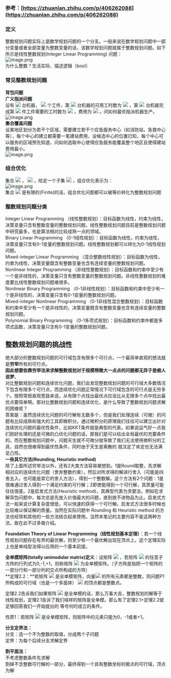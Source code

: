 <a name="EAimI"></a>
### 参考：[https://zhuanlan.zhihu.com/p/406262088](https://zhuanlan.zhihu.com/p/406262088)
<a name="hc1gy"></a>
### 定义
整数规划问题实际上是数学规划问题的一个分支。一般来说在数学规划问题中一部分变量或者全部变量为整数变量的话，该数学规划问题就属于整数规划问题。如下所示是线性整数规划(Integer Linear Programming) 问题：<br />![image.png](https://cdn.nlark.com/yuque/0/2022/png/25902650/1650676693109-6ad939d5-decb-4296-a532-0bcd666c5132.png#clientId=u3113b6ce-6315-4&crop=0&crop=0&crop=1&crop=1&from=paste&height=173&id=u559fb9ee&margin=%5Bobject%20Object%5D&name=image.png&originHeight=260&originWidth=309&originalType=binary&ratio=1&rotation=0&showTitle=false&size=10386&status=done&style=none&taskId=u18c4bb36-bf85-411b-a95f-3e5f82695ce&title=&width=206)<br />为什么整数？生活实际、描述逻辑（bool）
<a name="HX5gH"></a>
### 常见整数规划问题
**背包问题**<br />**广义指派问题**<br />设有 ![](https://cdn.nlark.com/yuque/0/2022/svg/25902650/1650676933630-0c30ddda-8f17-4908-a563-086ab160ef83.svg#clientId=u3113b6ce-6315-4&crop=0&crop=0&crop=1&crop=1&from=paste&id=u3b283860&margin=%5Bobject%20Object%5D&originHeight=15&originWidth=18&originalType=url&ratio=1&rotation=0&showTitle=false&status=done&style=none&taskId=ud5cd23d8-8833-4b85-807a-06e6b2d7f5e&title=) 台机器， ![](https://cdn.nlark.com/yuque/0/2022/svg/25902650/1650676933683-b6550930-5a86-4ff6-ba11-ee32c6de7b33.svg#clientId=u3113b6ce-6315-4&crop=0&crop=0&crop=1&crop=1&from=paste&id=u8655b97d&margin=%5Bobject%20Object%5D&originHeight=15&originWidth=13&originalType=url&ratio=1&rotation=0&showTitle=false&status=done&style=none&taskId=u1967ca11-0b74-477d-bdcf-1006d5a5f8d&title=) 个工件，第 ![](https://cdn.nlark.com/yuque/0/2022/svg/25902650/1650676933640-7d379f0c-7e15-4fce-8364-28f63b9b5b71.svg#clientId=u3113b6ce-6315-4&crop=0&crop=0&crop=1&crop=1&from=paste&id=ufede5763&margin=%5Bobject%20Object%5D&originHeight=20&originWidth=7&originalType=url&ratio=1&rotation=0&showTitle=false&status=done&style=none&taskId=ua7f9de0b-48ca-4c8a-a43f-4f54c93fcf6&title=) 台机器的可用工时数为 ![](https://cdn.nlark.com/yuque/0/2022/svg/25902650/1650676933686-fff2a5d0-46f0-4200-a272-90a38571a851.svg#clientId=u3113b6ce-6315-4&crop=0&crop=0&crop=1&crop=1&from=paste&id=u41f19aba&margin=%5Bobject%20Object%5D&originHeight=23&originWidth=16&originalType=url&ratio=1&rotation=0&showTitle=false&status=done&style=none&taskId=u892eb6dd-288b-445a-b29e-e939942a340&title=) ，第 ![](https://cdn.nlark.com/yuque/0/2022/svg/25902650/1650676933644-bf429ec6-b4b8-4650-af77-dce4f610f2b1.svg#clientId=u3113b6ce-6315-4&crop=0&crop=0&crop=1&crop=1&from=paste&id=u49cdd6f9&margin=%5Bobject%20Object%5D&originHeight=20&originWidth=7&originalType=url&ratio=1&rotation=0&showTitle=false&status=done&style=none&taskId=u7e394482-b2e0-42f7-a3cc-ff63cd46542&title=) 台机器完成第 ![](https://cdn.nlark.com/yuque/0/2022/svg/25902650/1650676934002-039403b0-22fd-471d-ab94-394e07e7ede0.svg#clientId=u3113b6ce-6315-4&crop=0&crop=0&crop=1&crop=1&from=paste&id=u3e83ea52&margin=%5Bobject%20Object%5D&originHeight=23&originWidth=9&originalType=url&ratio=1&rotation=0&showTitle=false&status=done&style=none&taskId=u4d8b6878-af87-4964-a362-970ce79fcc0&title=) 件工件需要的工时数为 ![](https://cdn.nlark.com/yuque/0/2022/svg/25902650/1650676934036-c995e618-f6ec-4dee-b6ec-650f9904b1c7.svg#clientId=u3113b6ce-6315-4&crop=0&crop=0&crop=1&crop=1&from=paste&id=u25537c41&margin=%5Bobject%20Object%5D&originHeight=21&originWidth=24&originalType=url&ratio=1&rotation=0&showTitle=false&status=done&style=none&taskId=u9fa8a32d-0883-4507-8ccd-1b1fe27eeb9&title=) ，费用为 ![](https://cdn.nlark.com/yuque/0/2022/svg/25902650/1650676934051-27826ed0-14f5-456e-95b7-b8355eaa70ab.svg#clientId=u3113b6ce-6315-4&crop=0&crop=0&crop=1&crop=1&from=paste&id=u7cf5db6c&margin=%5Bobject%20Object%5D&originHeight=21&originWidth=22&originalType=url&ratio=1&rotation=0&showTitle=false&status=done&style=none&taskId=ud9de9372-a0de-47e4-828e-a6a06a9038f&title=) 。问如何最优指派机器生产。<br />![image.png](https://cdn.nlark.com/yuque/0/2022/png/25902650/1650676971880-f4b07fb1-238a-4678-b97b-b9e541e24a71.png#clientId=u3113b6ce-6315-4&crop=0&crop=0&crop=1&crop=1&from=paste&height=311&id=ua4729ed6&margin=%5Bobject%20Object%5D&name=image.png&originHeight=467&originWidth=765&originalType=binary&ratio=1&rotation=0&showTitle=false&size=31704&status=done&style=none&taskId=uf288c216-4831-4edf-af60-9693dc9f808&title=&width=510)<br />**集合覆盖问题**<br />设某地区划分为若干个区域，需要建立若干个应急服务中心（如消防站，急救中心等），每个中心的建立都需要一笔建站费用，设候选中心的位置已知，每个中心可以服务的区域预先知道，问如何选取中心使得应急服务能覆盖整个地区且使得建站费用最小。<br />![image.png](https://cdn.nlark.com/yuque/0/2022/png/25902650/1650677036050-235f721b-d7e6-4414-a5be-517bde3ba7e6.png#clientId=u3113b6ce-6315-4&crop=0&crop=0&crop=1&crop=1&from=paste&height=229&id=uc53e345b&margin=%5Bobject%20Object%5D&name=image.png&originHeight=344&originWidth=706&originalType=binary&ratio=1&rotation=0&showTitle=false&size=20804&status=done&style=none&taskId=u3804391b-efe0-4f00-a862-aac2a7eaca4&title=&width=470.6666666666667)
<a name="Sa8XM"></a>
### 组合优化
集合 ![](https://cdn.nlark.com/yuque/0/2022/svg/25902650/1650677229803-d9997b82-ce20-40bc-a668-e3638c7f56b9.svg#clientId=u3113b6ce-6315-4&crop=0&crop=0&crop=1&crop=1&from=paste&id=u2d0fd842&margin=%5Bobject%20Object%5D&originHeight=26&originWidth=137&originalType=url&ratio=1&rotation=0&showTitle=false&status=done&style=none&taskId=u41be95bc-b310-4638-874c-0239d148d31&title=) ， ![](https://cdn.nlark.com/yuque/0/2022/svg/25902650/1650677229838-2bc54ae7-d97e-4bdf-a7e9-e420c5f603b3.svg#clientId=u3113b6ce-6315-4&crop=0&crop=0&crop=1&crop=1&from=paste&id=u8f334b1f&margin=%5Bobject%20Object%5D&originHeight=26&originWidth=138&originalType=url&ratio=1&rotation=0&showTitle=false&status=done&style=none&taskId=uc327787f-f431-42d3-ad12-f213be7c990&title=) ，给定一个子集 ![](https://cdn.nlark.com/yuque/0/2022/svg/25902650/1650677229795-fc83ec19-048d-4496-ab41-d5eb107a2b10.svg#clientId=u3113b6ce-6315-4&crop=0&crop=0&crop=1&crop=1&from=paste&id=u040409cb&margin=%5Bobject%20Object%5D&originHeight=21&originWidth=68&originalType=url&ratio=1&rotation=0&showTitle=false&status=done&style=none&taskId=uce97a9b6-66be-4316-ad0f-b532ffc3523&title=) ，组合优化表示为：<br />![image.png](https://cdn.nlark.com/yuque/0/2022/png/25902650/1650677244013-a82f9e72-a350-4fea-8ddd-6bd9477acdc7.png#clientId=u3113b6ce-6315-4&crop=0&crop=0&crop=1&crop=1&from=paste&height=146&id=u3f31230e&margin=%5Bobject%20Object%5D&name=image.png&originHeight=219&originWidth=359&originalType=binary&ratio=1&rotation=0&showTitle=false&size=8370&status=done&style=none&taskId=u07a36aca-3ba7-4a45-a6d1-2dfe8ef1e01&title=&width=239.33333333333334)<br />集合 ![](https://cdn.nlark.com/yuque/0/2022/svg/25902650/1650677252137-d86e9b5e-559f-42c5-9ea1-68dd7361a565.svg#clientId=u3113b6ce-6315-4&crop=0&crop=0&crop=1&crop=1&from=paste&id=uc82928da&margin=%5Bobject%20Object%5D&originHeight=20&originWidth=19&originalType=url&ratio=1&rotation=0&showTitle=false&status=done&style=none&taskId=u1b94f7f7-fa4a-43a5-88ea-a1c17495e1f&title=) 是有限的(Finite)的话，组合优化问题都可以被等价转化为整数规划问题
<a name="sAtur"></a>
### 整数规划问题分类
Integer Linear Programming （线性整数规划）：目标函数为线性，约束为线性，决策变量只含有整数变量的整数规划问题。线性整数规划问题目前是整数规划问题中研究最多，也是算法相对比较成熟一点的领域。<br />Binary Linear Programming （0-1线性规划）：目标函数为线性，约束为线性，决策变量只含有0-1变量的整数规划问题。线性整数规划都可以转化为0-1线性规划问题。<br />Mixed-integer Linear Programming （混合整数线性规划）：目标函数为线性，约束为线性，决策变量既含有整数变量也含有连续变量的整数规划问题。<br />Nonlinear Integer Programming （非线性整数规划）：目标函数和约束中至少有一个是非线性的，决策变量只含有整数变量的整数规划问题。非线性整数规划的难度要比线性整数规划问题难很多。<br />Nonlinear Binary Programming （0-1非线性规划）：目标函数和约束中至少有一个是非线性的，决策变量只含有0-1变量的整数规划问题。<br />Mixed-integer Nonlinear Programming （0-1非线性混合整数规划）：目标函数和约束中至少有一个是非线性的，决策变量既含有整数变量也含有连续变量的整数规划问题。<br />Polynomial Binary Programming （0-1多项式规划）：目标函数和约束中都是多项式函数，决策变量只含有0-1变量的整数规划问题。
<a name="oLVma"></a>
## 整数规划问题的挑战性
绝大部分的整数规划问题的可行域包含有限多个可行点，一个最简单直观的想法就是**穷举**所有的可行点。<br />**因此想要依靠穷举法来求解整数规划对于规模稍微大一点点的问题都无异于是痴人说梦**。<br />对比整数规划问题和连续优化问题，我们会发现整数规划问题的可行域大多数情况下包含有限多个可行点，而连续优化问题正常情况下可行域包含的可行点是无穷多个。按照常规直观思路来说，从有限个点找出最优点应该比从无限多个点中找出最优点要简单啊。那对比整数规划问题和连续优化，是什么导致了整数规划问题求解的困难呢？<br />答案是：虽然连续优化问题的可行解有无数多个，但是我们处理连续（可微）的问题有比较成熟和强大的工具即微积分。通过微积分的原理我们往往可以建立出针对连续优化问题的最优性条件，比如KKT条件就是典型的代表。如果说运气好一点我们刚好处理的还是可微的凸优化问题的话，那我们是可以给出全局最优的充要条件的。而在整数规划问题中，问题天生就不可微分就导致了我们无法使用微积分的工具，自然也很难得到最优性条件，同时由于天生是离散的 就注定了肯定也无法满足凸性。<br />**一些其它方法(Rounding, Heuristic method)**<br />除了上面所述穷举法以外，还有2大类方法容易被想到。1是Round取整，先求解相对应的连续优化问题（舍弃整数约束），然后对所求得的解进行舍入（可能是四舍五入，也可能是其它的舍入方法），得到一个整数解。这个方法有2个问题：1是很难通过舍入得到一个满足约束的可行解；2即使能得到一个可行解，其质量可能往往很差。2是启发式方法(Heuristic method)，其典型代表为贪婪法，例如在求解背包问题中，每次总是先放入价值最大的问题，直到放不进物品为止。启发式方法一般来说计算复杂度很低，可以快速的获得一个可行解。启发式方法很多时候也比较难以保证解的质量。当然在实际问题中 Rounding 和 Heuristic method 的方法也经常和其他的一些方法结合起来使用。当然本笔记的主要内容不是这两种方法，故在此不过多做介绍。

**Foundation Theory of Linear Programming（线性规划基本定理）**：若一个线性规划问题存在有界的最优解，则至少有一个最优解出现在顶点上。这个定理实际上也是单纯型法得以应用的一个基本前提。

**全单模矩阵(totally unimodular matrix)定义**：设矩阵 ![](https://cdn.nlark.com/yuque/0/2022/svg/25902650/1651326769281-f1aa2a3d-5ad9-416c-b7df-be621cd8edcf.svg#clientId=u76e0399c-dc28-4&crop=0&crop=0&crop=1&crop=1&from=paste&id=u97a26592&margin=%5Bobject%20Object%5D&originHeight=23&originWidth=51&originalType=url&ratio=1&rotation=0&showTitle=false&status=done&style=none&taskId=u92df21c6-61df-419e-b8b0-49e2fc1824c&title=) ，若矩阵 ![](https://cdn.nlark.com/yuque/0/2022/svg/25902650/1651326769266-42e31130-ead9-4afe-978f-dde3a58fb521.svg#clientId=u76e0399c-dc28-4&crop=0&crop=0&crop=1&crop=1&from=paste&id=ud5806aa3&margin=%5Bobject%20Object%5D&originHeight=20&originWidth=16&originalType=url&ratio=1&rotation=0&showTitle=false&status=done&style=none&taskId=u8be309bd-aa10-4130-a18a-828619c33a6&title=) 的任意子方阵的行列式为0,-1,+1，则称矩阵 ![](https://cdn.nlark.com/yuque/0/2022/svg/25902650/1651326769321-0a36a2bc-a668-45ba-85ae-bb887a543cff.svg#clientId=u76e0399c-dc28-4&crop=0&crop=0&crop=1&crop=1&from=paste&id=u4a99d59e&margin=%5Bobject%20Object%5D&originHeight=20&originWidth=16&originalType=url&ratio=1&rotation=0&showTitle=false&status=done&style=none&taskId=ud409ffb6-9fea-4659-bec8-93f75927e4c&title=) 为全单模矩阵。（子方阵是指把一个矩阵的一部分行和一部分列的交点所构成的方阵）<br />**定理2.2：**若矩阵 ![](https://cdn.nlark.com/yuque/0/2022/svg/25902650/1651326782418-2f10d4b3-a8cf-4cf4-baad-49a0bced436c.svg#clientId=u76e0399c-dc28-4&crop=0&crop=0&crop=1&crop=1&from=paste&id=ud7219dc6&margin=%5Bobject%20Object%5D&originHeight=20&originWidth=16&originalType=url&ratio=1&rotation=0&showTitle=false&status=done&style=none&taskId=u4a5d7b80-1c36-467a-8a6d-157065136e5&title=) 是全单模矩阵，向量![](https://cdn.nlark.com/yuque/0/2022/svg/25902650/1651326782408-643e6497-d1c7-40e6-8fab-f869cd90d5af.svg#clientId=u76e0399c-dc28-4&crop=0&crop=0&crop=1&crop=1&from=paste&id=u50a8c2ef&margin=%5Bobject%20Object%5D&originHeight=20&originWidth=9&originalType=url&ratio=1&rotation=0&showTitle=false&status=done&style=none&taskId=u6c535be7-c494-47d4-805a-68d5a46d9e7&title=) 的所有元素都是整数，则问题P1所构成的可行域（也是一个多面体） ![](https://cdn.nlark.com/yuque/0/2022/svg/25902650/1651326782420-5af6f4ab-d9d2-4d19-9f96-9f79738b30b6.svg#clientId=u76e0399c-dc28-4&crop=0&crop=0&crop=1&crop=1&from=paste&id=u54fe0082&margin=%5Bobject%20Object%5D&originHeight=27&originWidth=170&originalType=url&ratio=1&rotation=0&showTitle=false&status=done&style=none&taskId=u779c151b-7c94-4266-bfcc-92dde5a724d&title=) 的顶点都是整数点。

定理2.2告诉我们如果矩阵 ![](https://cdn.nlark.com/yuque/0/2022/svg/25902650/1651326712525-19da0aa6-fc61-4dc6-a768-e393963f6e68.svg#clientId=u76e0399c-dc28-4&crop=0&crop=0&crop=1&crop=1&from=paste&id=ub85f7e03&margin=%5Bobject%20Object%5D&originHeight=20&originWidth=16&originalType=url&ratio=1&rotation=0&showTitle=false&status=done&style=none&taskId=ua54a97ae-3db1-423d-a361-564a53706af&title=) 是全单模的话，那么万事大吉，整数规划的解等于线性规划，定理2.1告诉了我们啥样的矩阵是全单模。那么有了定理2.1+定理2.2就足够回答我们一开始提出的 等号何时成立的条件。

性质1：若矩阵 ![](https://cdn.nlark.com/yuque/0/2022/svg/25902650/1651326757528-50d56a19-db55-4b35-8229-5a61c0f8959b.svg#clientId=u76e0399c-dc28-4&crop=0&crop=0&crop=1&crop=1&from=paste&id=uaa72ed58&margin=%5Bobject%20Object%5D&originHeight=20&originWidth=16&originalType=url&ratio=1&rotation=0&showTitle=false&status=done&style=none&taskId=uca3dcc7f-ab13-4eed-8179-de91d1e9a18&title=) 是全单模矩阵，则矩阵中的元素只能为0，-1或者+1。

**分支定界法：**<br />分支：选一个不为整数的取值，分成两个子问题<br />定界：为每个后续分支求解定界

**割平面法：**<br />不考虑整数条件先求解<br />割掉不含整数可行解的一部分，最终得到一个具有整数坐标的极点的可行域，顶点为解
